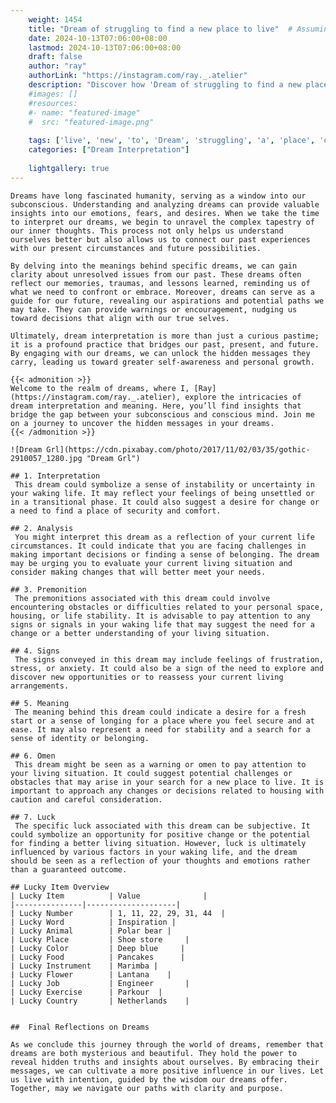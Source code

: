 ```yaml
---
    weight: 1454
    title: "Dream of struggling to find a new place to live"  # Assuming 'title' column exists
    date: 2024-10-13T07:06:00+08:00
    lastmod: 2024-10-13T07:06:00+08:00
    draft: false
    author: "ray"
    authorLink: "https://instagram.com/ray._.atelier"
    description: "Discover how 'Dream of struggling to find a new place to live' can interpret your future and uncover its significant meanings in your life."
    #images: []
    #resources:
    #- name: "featured-image"
    #  src: "featured-image.png"
    
    tags: ['live', 'new', 'to', 'Dream', 'struggling', 'a', 'place', 'of', 'find']
    categories: ["Dream Interpretation"]
    
    lightgallery: true
---
```

    
    Dreams have long fascinated humanity, serving as a window into our subconscious. Understanding and analyzing dreams can provide valuable insights into our emotions, fears, and desires. When we take the time to interpret our dreams, we begin to unravel the complex tapestry of our inner thoughts. This process not only helps us understand ourselves better but also allows us to connect our past experiences with our present circumstances and future possibilities.
    
    By delving into the meanings behind specific dreams, we can gain clarity about unresolved issues from our past. These dreams often reflect our memories, traumas, and lessons learned, reminding us of what we need to confront or embrace. Moreover, dreams can serve as a guide for our future, revealing our aspirations and potential paths we may take. They can provide warnings or encouragement, nudging us toward decisions that align with our true selves.
    
    Ultimately, dream interpretation is more than just a curious pastime; it is a profound practice that bridges our past, present, and future. By engaging with our dreams, we can unlock the hidden messages they carry, leading us toward greater self-awareness and personal growth.
    
    {{< admonition >}}
    Welcome to the realm of dreams, where I, [Ray](https://instagram.com/ray._.atelier), explore the intricacies of dream interpretation and meaning. Here, you’ll find insights that bridge the gap between your subconscious and conscious mind. Join me on a journey to uncover the hidden messages in your dreams.
    {{< /admonition >}}
    
    ![Dream Grl](https://cdn.pixabay.com/photo/2017/11/02/03/35/gothic-2910057_1280.jpg "Dream Grl")
    
    ## 1. Interpretation
     This dream could symbolize a sense of instability or uncertainty in your waking life. It may reflect your feelings of being unsettled or in a transitional phase. It could also suggest a desire for change or a need to find a place of security and comfort.
    
    ## 2. Analysis
     You might interpret this dream as a reflection of your current life circumstances. It could indicate that you are facing challenges in making important decisions or finding a sense of belonging. The dream may be urging you to evaluate your current living situation and consider making changes that will better meet your needs.
    
    ## 3. Premonition
     The premonitions associated with this dream could involve encountering obstacles or difficulties related to your personal space, housing, or life stability. It is advisable to pay attention to any signs or signals in your waking life that may suggest the need for a change or a better understanding of your living situation.
    
    ## 4. Signs
     The signs conveyed in this dream may include feelings of frustration, stress, or anxiety. It could also be a sign of the need to explore and discover new opportunities or to reassess your current living arrangements.
    
    ## 5. Meaning
     The meaning behind this dream could indicate a desire for a fresh start or a sense of longing for a place where you feel secure and at ease. It may also represent a need for stability and a search for a sense of identity or belonging.
    
    ## 6. Omen
     This dream might be seen as a warning or omen to pay attention to your living situation. It could suggest potential challenges or obstacles that may arise in your search for a new place to live. It is important to approach any changes or decisions related to housing with caution and careful consideration.
    
    ## 7. Luck
     The specific luck associated with this dream can be subjective. It could symbolize an opportunity for positive change or the potential for finding a better living situation. However, luck is ultimately influenced by various factors in your waking life, and the dream should be seen as a reflection of your thoughts and emotions rather than a guaranteed outcome.
    
    ## Lucky Item Overview
    | Lucky Item          | Value              |
    |---------------|--------------------|
    | Lucky Number        | 1, 11, 22, 29, 31, 44  |
    | Lucky Word          | Inspiration |
    | Lucky Animal        | Polar bear |
    | Lucky Place         | Shoe store     |
    | Lucky Color         | Deep blue     |
    | Lucky Food          | Pancakes      |
    | Lucky Instrument    | Marimba |
    | Lucky Flower        | Lantana    |
    | Lucky Job           | Engineer       |
    | Lucky Exercise      | Parkour  |
    | Lucky Country       | Netherlands    |
    
    
    ##  Final Reflections on Dreams
    
    As we conclude this journey through the world of dreams, remember that dreams are both mysterious and beautiful. They hold the power to reveal hidden truths and insights about ourselves. By embracing their messages, we can cultivate a more positive influence in our lives. Let us live with intention, guided by the wisdom our dreams offer. Together, may we navigate our paths with clarity and purpose.
    